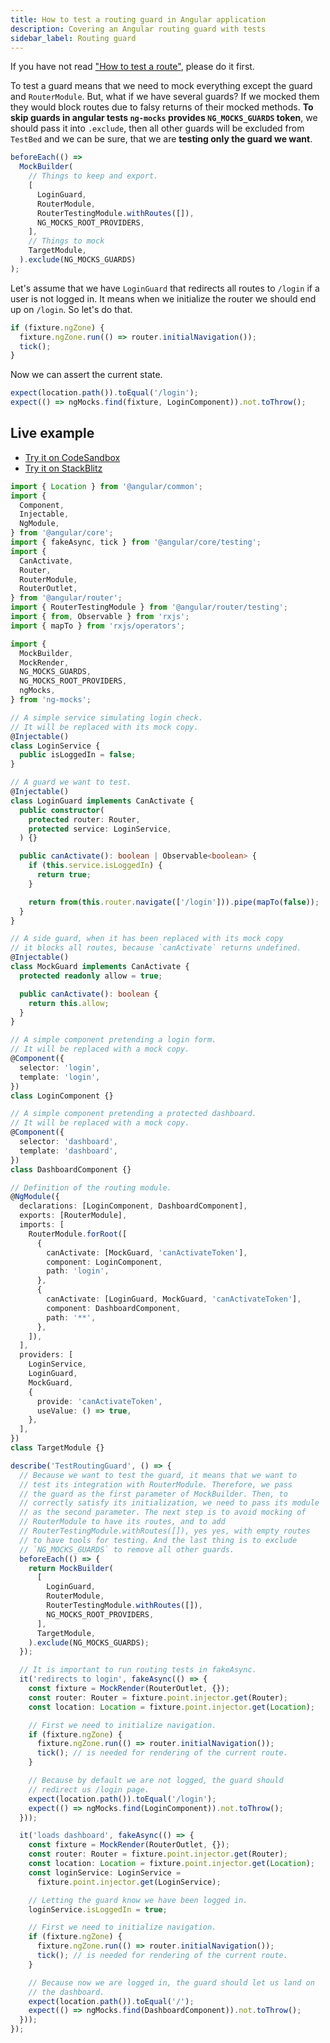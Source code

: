 ```yaml
---
title: How to test a routing guard in Angular application
description: Covering an Angular routing guard with tests
sidebar_label: Routing guard
---
```


If you have not read ["How to test a route"](route.md), please do it first.

To test a guard means that we need to mock everything except the guard and `RouterModule`.
But, what if we have several guards? If we mocked them they would block routes due to falsy returns of their mocked methods.
**To skip guards in angular tests `ng-mocks` provides `NG_MOCKS_GUARDS` token**, we should pass it into `.exclude`, then all other guards will be
excluded from `TestBed` and we can be sure, that we are **testing only the guard we want**.

```ts
beforeEach(() =>
  MockBuilder(
    // Things to keep and export.
    [
      LoginGuard,
      RouterModule,
      RouterTestingModule.withRoutes([]),
      NG_MOCKS_ROOT_PROVIDERS,
    ], 
    // Things to mock
    TargetModule,
  ).exclude(NG_MOCKS_GUARDS)
);
```

Let's assume that we have `LoginGuard` that redirects all routes to `/login` if a user is not logged in.
It means when we initialize the router we should end up on `/login`. So let's do that.

```ts
if (fixture.ngZone) {
  fixture.ngZone.run(() => router.initialNavigation());
  tick();
}
```

Now we can assert the current state.

```ts
expect(location.path()).toEqual('/login');
expect(() => ngMocks.find(fixture, LoginComponent)).not.toThrow();
```

## Live example

- [Try it on CodeSandbox](https://codesandbox.io/s/github/help-me-mom/ng-mocks-sandbox/tree/tests?file=/src/examples/TestRoutingGuard/test.spec.ts&initialpath=%3Fspec%3DTestRoutingGuard)
- [Try it on StackBlitz](https://stackblitz.com/github/help-me-mom/ng-mocks-sandbox/tree/tests?file=src/examples/TestRoutingGuard/test.spec.ts&initialpath=%3Fspec%3DTestRoutingGuard)

```ts title="https://github.com/help-me-mom/ng-mocks/blob/master/examples/TestRoutingGuard/test.spec.ts"
import { Location } from '@angular/common';
import {
  Component,
  Injectable,
  NgModule,
} from '@angular/core';
import { fakeAsync, tick } from '@angular/core/testing';
import {
  CanActivate,
  Router,
  RouterModule,
  RouterOutlet,
} from '@angular/router';
import { RouterTestingModule } from '@angular/router/testing';
import { from, Observable } from 'rxjs';
import { mapTo } from 'rxjs/operators';

import {
  MockBuilder,
  MockRender,
  NG_MOCKS_GUARDS,
  NG_MOCKS_ROOT_PROVIDERS,
  ngMocks,
} from 'ng-mocks';

// A simple service simulating login check.
// It will be replaced with its mock copy.
@Injectable()
class LoginService {
  public isLoggedIn = false;
}

// A guard we want to test.
@Injectable()
class LoginGuard implements CanActivate {
  public constructor(
    protected router: Router,
    protected service: LoginService,
  ) {}

  public canActivate(): boolean | Observable<boolean> {
    if (this.service.isLoggedIn) {
      return true;
    }

    return from(this.router.navigate(['/login'])).pipe(mapTo(false));
  }
}

// A side guard, when it has been replaced with its mock copy
// it blocks all routes, because `canActivate` returns undefined.
@Injectable()
class MockGuard implements CanActivate {
  protected readonly allow = true;

  public canActivate(): boolean {
    return this.allow;
  }
}

// A simple component pretending a login form.
// It will be replaced with a mock copy.
@Component({
  selector: 'login',
  template: 'login',
})
class LoginComponent {}

// A simple component pretending a protected dashboard.
// It will be replaced with a mock copy.
@Component({
  selector: 'dashboard',
  template: 'dashboard',
})
class DashboardComponent {}

// Definition of the routing module.
@NgModule({
  declarations: [LoginComponent, DashboardComponent],
  exports: [RouterModule],
  imports: [
    RouterModule.forRoot([
      {
        canActivate: [MockGuard, 'canActivateToken'],
        component: LoginComponent,
        path: 'login',
      },
      {
        canActivate: [LoginGuard, MockGuard, 'canActivateToken'],
        component: DashboardComponent,
        path: '**',
      },
    ]),
  ],
  providers: [
    LoginService,
    LoginGuard,
    MockGuard,
    {
      provide: 'canActivateToken',
      useValue: () => true,
    },
  ],
})
class TargetModule {}

describe('TestRoutingGuard', () => {
  // Because we want to test the guard, it means that we want to
  // test its integration with RouterModule. Therefore, we pass
  // the guard as the first parameter of MockBuilder. Then, to
  // correctly satisfy its initialization, we need to pass its module
  // as the second parameter. The next step is to avoid mocking of
  // RouterModule to have its routes, and to add
  // RouterTestingModule.withRoutes([]), yes yes, with empty routes
  // to have tools for testing. And the last thing is to exclude
  // `NG_MOCKS_GUARDS` to remove all other guards.
  beforeEach(() => {
    return MockBuilder(
      [
        LoginGuard,
        RouterModule,
        RouterTestingModule.withRoutes([]),
        NG_MOCKS_ROOT_PROVIDERS,
      ],
      TargetModule,
    ).exclude(NG_MOCKS_GUARDS);
  });

  // It is important to run routing tests in fakeAsync.
  it('redirects to login', fakeAsync(() => {
    const fixture = MockRender(RouterOutlet, {});
    const router: Router = fixture.point.injector.get(Router);
    const location: Location = fixture.point.injector.get(Location);

    // First we need to initialize navigation.
    if (fixture.ngZone) {
      fixture.ngZone.run(() => router.initialNavigation());
      tick(); // is needed for rendering of the current route.
    }

    // Because by default we are not logged, the guard should
    // redirect us /login page.
    expect(location.path()).toEqual('/login');
    expect(() => ngMocks.find(LoginComponent)).not.toThrow();
  }));

  it('loads dashboard', fakeAsync(() => {
    const fixture = MockRender(RouterOutlet, {});
    const router: Router = fixture.point.injector.get(Router);
    const location: Location = fixture.point.injector.get(Location);
    const loginService: LoginService =
      fixture.point.injector.get(LoginService);

    // Letting the guard know we have been logged in.
    loginService.isLoggedIn = true;

    // First we need to initialize navigation.
    if (fixture.ngZone) {
      fixture.ngZone.run(() => router.initialNavigation());
      tick(); // is needed for rendering of the current route.
    }

    // Because now we are logged in, the guard should let us land on
    // the dashboard.
    expect(location.path()).toEqual('/');
    expect(() => ngMocks.find(DashboardComponent)).not.toThrow();
  }));
});
```
